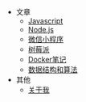 * 文章
  * [Javascript](Javascript/封面.md)
  * [Node.js](Node.js/封面.md)
  * [微信小程序](微信小程序/封面.md)
  * [树莓派](树莓派/封面.md)
  * [Docker笔记](Docker/封面.md)
  * [数据结构和算法](数据结构和算法/封面.md)
* 其他
  * [关于我](关于我.md)
